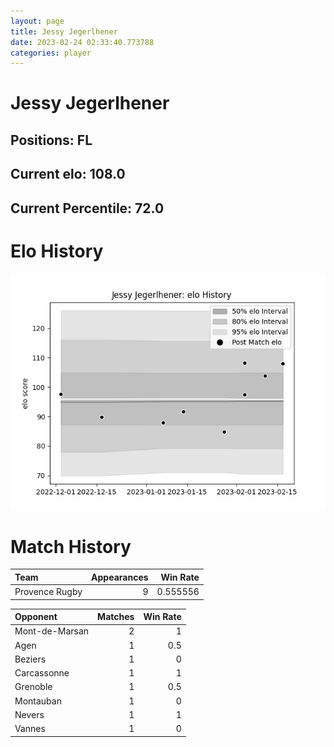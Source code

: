 ```yaml
---  
layout: page  
title: Jessy Jegerlhener  
date: 2023-02-24 02:33:40.773788  
categories: player  
---
```

# Jessy Jegerlhener

## Positions: FL

## Current elo: 108.0

## Current Percentile: 72.0

# Elo History


![elo history](history_JessyJegerlhener.png)
# Match History


| Team           |   Appearances |   Win Rate |
|:---------------|--------------:|-----------:|
| Provence Rugby |             9 |   0.555556 |

| Opponent       |   Matches |   Win Rate |
|:---------------|----------:|-----------:|
| Mont-de-Marsan |         2 |        1   |
| Agen           |         1 |        0.5 |
| Beziers        |         1 |        0   |
| Carcassonne    |         1 |        1   |
| Grenoble       |         1 |        0.5 |
| Montauban      |         1 |        0   |
| Nevers         |         1 |        1   |
| Vannes         |         1 |        0   |